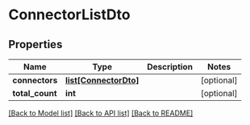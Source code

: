 # ConnectorListDto

## Properties
Name | Type | Description | Notes
------------ | ------------- | ------------- | -------------
**connectors** | [**list[ConnectorDto]**](ConnectorDto.md) |  | [optional] 
**total_count** | **int** |  | [optional] 

[[Back to Model list]](../README.md#documentation-for-models) [[Back to API list]](../README.md#documentation-for-api-endpoints) [[Back to README]](../README.md)

